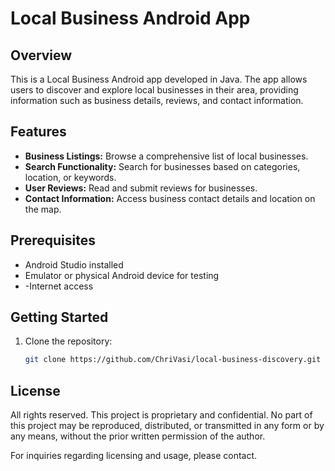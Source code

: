 # Local Business Android App


## Overview

This is a Local Business Android app developed in Java. The app allows users to discover and explore local businesses in their area, providing information such as business details, reviews, and contact information.

## Features

- **Business Listings:** Browse a comprehensive list of local businesses.
- **Search Functionality:** Search for businesses based on categories, location, or keywords.
- **User Reviews:** Read and submit reviews for businesses.
- **Contact Information:** Access business contact details and location on the map.

## Prerequisites

- Android Studio installed
- Emulator or physical Android device for testing
- -Internet access

## Getting Started

1. Clone the repository:

   ```bash
   git clone https://github.com/ChriVasi/local-business-discovery.git

## License

All rights reserved. This project is proprietary and confidential. No part of this project may be reproduced, distributed, or transmitted in any form or by any means, without the prior written permission of the author.

For inquiries regarding licensing and usage, please contact.

